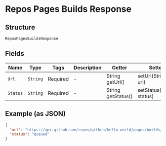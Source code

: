 
# Repos Pages Builds Response

## Structure

`ReposPagesBuildsResponse`

## Fields

| Name | Type | Tags | Description | Getter | Setter |
|  --- | --- | --- | --- | --- | --- |
| `Url` | `String` | Required | - | String getUrl() | setUrl(String url) |
| `Status` | `String` | Required | - | String getStatus() | setStatus(String status) |

## Example (as JSON)

```json
{
  "url": "https://api.github.com/repos/github/hello-world/pages/builds/latest",
  "status": "queued"
}
```

